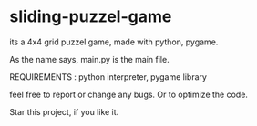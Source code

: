 # sliding-puzzel-game
its a 4x4 grid puzzel game, made with python, pygame.

As the name says, main.py is the main file.

REQUIREMENTS :
  python interpreter, 
  pygame library
 
feel free to report or change any bugs.
Or to optimize the code.
 
Star this project, if you like it.
